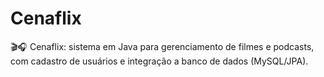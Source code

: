 # Cenaflix
🎬🎧 Cenaflix: sistema em Java para gerenciamento de filmes e podcasts, com cadastro de usuários e integração a banco de dados (MySQL/JPA).
